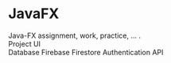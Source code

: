 # JavaFX

Java-FX assignment, work, practice, ... .     
Project
UI    
Database
Firebase
Firestore
Authentication
API
